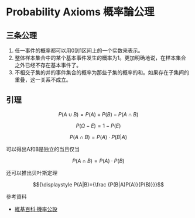 <script>
MathJax = {
  tex: {
    inlineMath: [['$', '$'], ['\\(', '\\)']]
  }
};
</script>
<script id="MathJax-script" async
  src="https://cdn.jsdelivr.net/npm/mathjax@3/es5/tex-chtml.js">
</script>

# Probability Axioms 概率論公理

## 三条公理

1. 任一事件的概率都可以用0到1区间上的一个实数来表示。
2. 整体样本集合中的某个基本事件发生的概率为1。更加明确地说，在样本集合之外已经不存在基本事件了。
3. 不相交子集的并的事件集合的概率为那些子集的概率的和。如果存在子集间的重叠，这一关系不成立。

## 引理

$$ P(A\cup B)=P(A)+P(B)-P(A\cap B) $$

$$ P(\Omega -E)=1-P(E) $$

$$ P(A\cap B)=P(A)\cdot P(B\vert A) $$

可以得出A和B是独立的当且仅当

$$ P(A\cap B)=P(A)\cdot P(B) $$

还可以推出贝叶斯定理

$${\displaystyle P(A|B)={\frac {P(B|A)P(A)}{P(B)}}}$$

參考資料

* [維基百科·機率公設](https://zh.wikipedia.org/wiki/%E6%A9%9F%E7%8E%87%E5%85%AC%E8%A8%AD)
